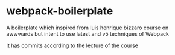 # webpack-boilerplate
A boilerplate which inspired from luis henrique bizzaro course on awwwards but intent to use latest and v5 techniques of Webpack


It has commits according to the lecture of the course 
